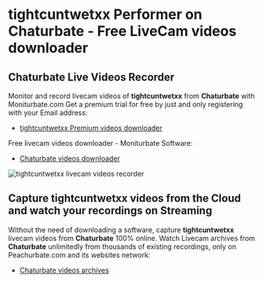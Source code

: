 # tightcuntwetxx Performer on Chaturbate - Free LiveCam videos downloader

## Chaturbate Live Videos Recorder

Monitor and record livecam videos of **tightcuntwetxx** from **Chaturbate** with Moniturbate.com
Get a premium trial for free by just and only registering with your Email address:
* [tightcuntwetxx Premium videos downloader](https://moniturbate.com/request-demo-licence-key.html)

Free livecam videos downloader - Moniturbate Software:
* [Chaturbate videos downloader](https://moniturbate.com/moniturbate-download-software.html)

![tightcuntwetxx livecam videos recorder](https://peachurnet.com/templates/moniturbate-software.png)


## Capture tightcuntwetxx videos from the Cloud and watch your recordings on Streaming

Without the need of downloading a software, capture **tightcuntwetxx** livecam videos from **Chaturbate** 100% online.
Watch Livecam archives from **Chaturbate** unlimitedly from thousands of existing recordings, only on Peachurbate.com and its websites network:
* [Chaturbate videos archives](https://peachurnet.com/)
